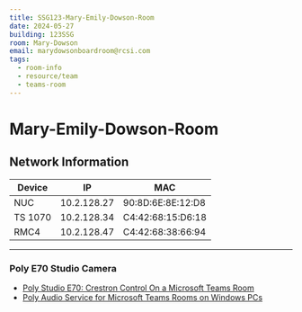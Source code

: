 ```yaml
---
title: SSG123-Mary-Emily-Dowson-Room
date: 2024-05-27
building: 123SSG
room: Mary-Dowson
email: marydowsonboardroom@rcsi.com
tags:
  - room-info
  - resource/team
  - teams-room
---
```


# Mary-Emily-Dowson-Room

## Network Information

Device         | IP           | MAC
-------------- | ------------ | -----------------
NUC            | 10.2.128.27  | 90:8D:6E:8E:12:D8
TS 1070        | 10.2.128.34  | C4:42:68:15:D6:18
RMC4           | 10.2.128.47  | C4:42:68:38:66:94


---

### Poly E70 Studio Camera
- [Poly Studio E70: Crestron Control On a Microsoft Teams Room](https://community.crestron.com/s/article/2961)
- [Poly Audio Service for Microsoft Teams Rooms on Windows PCs](https://docs.poly.com/bundle/prk-sg-current/page/poly-audio-service-for-microsoft-teams-rooms-on-windows-pcs.html)